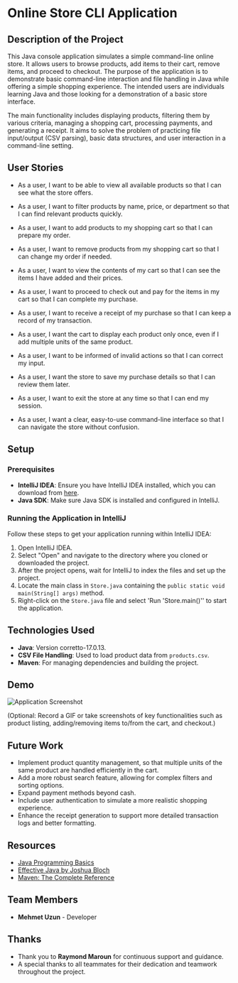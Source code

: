 # Online Store CLI Application

## Description of the Project

This Java console application simulates a simple command-line online store. It allows users to browse products, add items to their cart, remove items, and proceed to checkout. The purpose of the application is to demonstrate basic command-line interaction and file handling in Java while offering a simple shopping experience. The intended users are individuals learning Java and those looking for a demonstration of a basic store interface.

The main functionality includes displaying products, filtering them by various criteria, managing a shopping cart, processing payments, and generating a receipt. It aims to solve the problem of practicing file input/output (CSV parsing), basic data structures, and user interaction in a command-line setting.

## User Stories

- As a user, I want to be able to view all available products so that I can see what the store offers.

- As a user, I want to filter products by name, price, or department so that I can find relevant products quickly.

- As a user, I want to add products to my shopping cart so that I can prepare my order.

- As a user, I want to remove products from my shopping cart so that I can change my order if needed.

- As a user, I want to view the contents of my cart so that I can see the items I have added and their prices.

- As a user, I want to proceed to check out and pay for the items in my cart so that I can complete my purchase.

- As a user, I want to receive a receipt of my purchase so that I can keep a record of my transaction.

- As a user, I want the cart to display each product only once, even if I add multiple units of the same product.

- As a user, I want to be informed of invalid actions so that I can correct my input.

- As a user, I want the store to save my purchase details so that I can review them later.

- As a user, I want to exit the store at any time so that I can end my session.

- As a user, I want a clear, easy-to-use command-line interface so that I can navigate the store without confusion.

## Setup

### Prerequisites

- **IntelliJ IDEA**: Ensure you have IntelliJ IDEA installed, which you can download from [here](https://www.jetbrains.com/idea/download/).
- **Java SDK**: Make sure Java SDK is installed and configured in IntelliJ.

### Running the Application in IntelliJ

Follow these steps to get your application running within IntelliJ IDEA:

1. Open IntelliJ IDEA.
2. Select "Open" and navigate to the directory where you cloned or downloaded the project.
3. After the project opens, wait for IntelliJ to index the files and set up the project.
4. Locate the main class in `Store.java` containing the `public static void main(String[] args)` method.
5. Right-click on the `Store.java` file and select 'Run 'Store.main()'' to start the application.

## Technologies Used

- **Java**: Version corretto-17.0.13.
- **CSV File Handling**: Used to load product data from `products.csv`.
- **Maven**: For managing dependencies and building the project.

## Demo

![Application Screenshot](path/to/your/screenshot.png)

(Optional: Record a GIF or take screenshots of key functionalities such as product listing, adding/removing items to/from the cart, and checkout.)

## Future Work

- Implement product quantity management, so that multiple units of the same product are handled efficiently in the cart.
- Add a more robust search feature, allowing for complex filters and sorting options.
- Expand payment methods beyond cash.
- Include user authentication to simulate a more realistic shopping experience.
- Enhance the receipt generation to support more detailed transaction logs and better formatting.

## Resources

- [Java Programming Basics](https://www.java.com/en/)
- [Effective Java by Joshua Bloch](https://www.oreilly.com/library/view/effective-java/9780134686097/)
- [Maven: The Complete Reference](https://maven.apache.org/guides/index.html)

## Team Members

- **Mehmet Uzun** - Developer

## Thanks

- Thank you to **Raymond Maroun** for continuous support and guidance.
- A special thanks to all teammates for their dedication and teamwork throughout the project.

